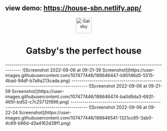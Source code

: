 view demo: https://house-sbn.netlify.app/
--------------------------------------------------------------------------------------
<p align="center">
  <a href="https://www.gatsbyjs.com">
    <img alt="Gatsby" src="https://www.gatsbyjs.com/Gatsby-Monogram.svg" width="50" />
  </a>
</p>
<h1 align="center">
  Gatsby's the perfect house
</h1>
--------------------------------------------------------------------------------------
![Screenshot 2022-09-06 at 09-21-39 Screenshot](https://user-images.githubusercontent.com/107477446/188646447-b90146d5-5515-4bad-94df-b7a9a213cada.png)
--------------------------------------------------------------------------------------
![Screenshot 2022-09-06 at 09-21-59 Screenshot](https://user-images.githubusercontent.com/107477446/188646474-ba0d9da3-692f-465f-bd52-c7c25712f896.png)
--------------------------------------------------------------------------------------
![Screenshot 2022-09-06 at 09-22-24 Screenshot](https://user-images.githubusercontent.com/107477446/188646541-1321cc85-3ab0-4c69-b66d-d3a4162d38f1.png)
